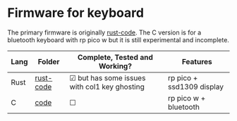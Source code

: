 # Firmware for keyboard

The primary firmware is originally [rust-code](rust-code). The C version is for a bluetooth keyboard with rp pico w but it is still experimental and incomplete.  

|Lang  |Folder                |Complete, Tested and Working?                    |Features
|------|----------------------|-------------------------------------------------|-------------------------|
|Rust  |[rust-code](rust-code)|☑ but has some issues with col1 key ghosting     |rp pico + ssd1309 display|
|C     |[code](code)          |☐                                                |rp pico w + bluetooth    |
